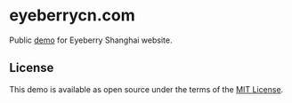 eyeberrycn.com
===

Public [demo](http://eb.shy07.com/) for Eyeberry Shanghai website.  


## License

This demo is available as open source under the terms of the [MIT License](http://opensource.org/licenses/MIT).
